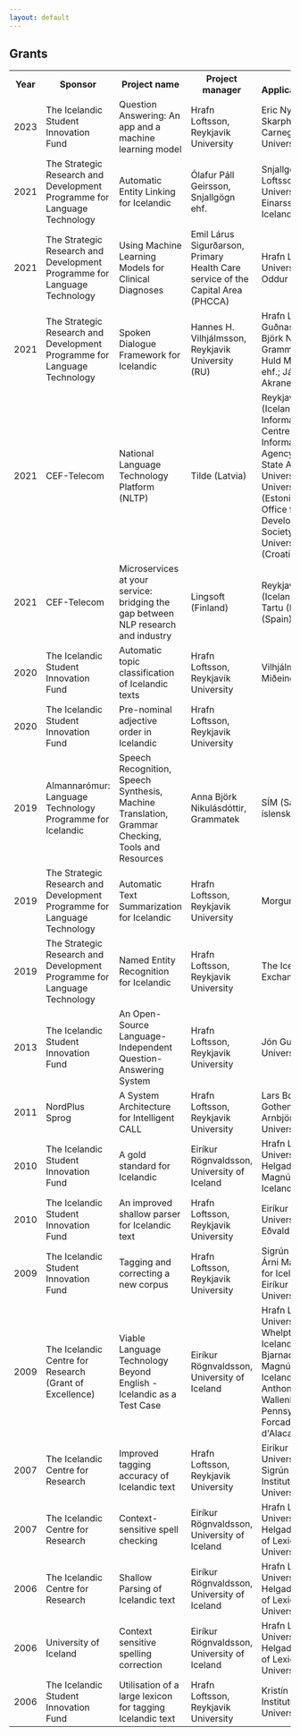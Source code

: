 ```yaml
---
layout: default
---
```


<body>

<h2>Grants</h2>

<table>
  <tr><th>Year</th><th>Sponsor</th><th>Project name</th><th>Project manager</th><th>Co-Applicants/Collaborators</th><th>Duration</th><th>Grant</th></tr>
  <tr><td>2023</td><td>The Icelandic Student Innovation Fund</td><td>Question Answering: An app and a machine learning model</td><td>Hrafn Loftsson, Reykjavik University</td><td>Eric Nyberg and Njáll Skarphéðinsson, Carnegie Mellon University</td><td>3 months</td><td>3,060,000 ISK</td></tr>
  <tr><td>2021</td><td>The Strategic Research and Development Programme for Language Technology</td><td>Automatic Entity Linking for Icelandic</td><td>Ólafur Páll Geirsson, Snjallgögn ehf.</td><td>Snjallgögn ehf.; Hrafn Loftsson, Reykjavik University; Hafsteinn Einarsson, University of Iceland</td><td>3 years</td><td>69 million ISK</td></tr>
  <tr><td>2021</td><td>The Strategic Research and Development Programme for Language Technology</td><td>Using Machine Learning Models for Clinical Diagnoses</td><td>Emil Lárus Sigurðarson, Primary Health Care service of the Capital Area (PHCCA)</td><td>Hrafn Loftsson, Reykjavik University; Steindór Oddur Ellertsson, PHCCA</td><td>18 months</td><td>36.6 million ISK</td></tr>
  <tr><td>2021</td><td>The Strategic Research and Development Programme for Language Technology</td><td>Spoken Dialogue Framework for Icelandic</td><td>Hannes H. Vilhjálmsson, Reykjavik University (RU)</td><td>Hrafn Loftsson, Jón Guðnason, RU; Anna Björk Nikulásdóttir, Grammatek ehf.; Eydís Huld Magnúsdóttir, Tiro ehf.; Já ehf.; Akraneskaupstaður</td><td>2 years</td><td>70 million ISK</td></tr>
  <tr><td>2021</td><td>CEF-Telecom</td><td>National Language Technology Platform (NLTP)</td><td>Tilde (Latvia)</td><td>Reykjavik University (Iceland), Culture Information Systems Centre (Latvia), Malta Information Technology Agency, Office of the State Advocate (Malta), University of Malta, University of Tartu (Estonia), Central State Office for the Development of Digital Society (Croatia), University of Zagreb (Croatia)</td><td>2 years</td><td>796,000 EUR</td></tr>
  <tr><td>2021</td><td>CEF-Telecom</td><td>Microservices at your service: bridging the gap between NLP research and industry</td><td>Lingsoft (Finland)</td><td>Reykjavik University (Iceland), University of Tartu (Estonia), Gradient (Spain)</td><td>2 years</td><td>553,000 EUR</td></tr>
  <tr><td>2020</td><td>The Icelandic Student Innovation Fund</td><td>Automatic topic classification of Icelandic texts</td><td>Hrafn Loftsson, Reykjavik University</td><td>Vilhjálmur Þorsteinsson, Miðeind ehf.</td><td>3 months</td><td>900,000 ISK</td></tr>
  <tr><td>2020</td><td>The Icelandic Student Innovation Fund</td><td>Pre-nominal adjective order in Icelandic</td><td>Hrafn Loftsson, Reykjavik University</td><td></td><td>3 months</td><td>900,000 ISK</td></tr>
  <tr><td>2019</td><td>Almannarómur: Language Technology Programme for Icelandic</td><td>Speech Recognition, Speech Synthesis, Machine Translation, Grammar Checking, Tools and Resources</td><td>Anna Björk Nikulásdóttir, Grammatek</td><td>SÍM (Samstarf um íslenska máltækni)</td><td>5 years</td><td></td></tr>
  <tr><td>2019</td><td>The Strategic Research and Development Programme for Language Technology</td><td>Automatic Text Summarization for Icelandic</td><td>Hrafn Loftsson, Reykjavik University</td><td>Morgunblaðið, mbl.is</td><td>10 months</td><td>11.3 million ISK</td></tr>
  <tr><td>2019</td><td>The Strategic Research and Development Programme for Language Technology</td><td>Named Entity Recognition for Icelandic</td><td>Hrafn Loftsson, Reykjavik University</td><td>The Icelandic Stock Exchange</td><td>1 year</td><td>8.4 million ISK</td></tr>
  <tr><td>2013</td><td>The Icelandic Student Innovation Fund</td><td>An Open-Source Language-Independent Question-Answering System</td><td>Hrafn Loftsson, Reykjavik University</td><td>Jón Gunnar Þorsteinsson, University of Iceland</td><td>3 months</td><td>340,000 ISK</td></tr>
  <tr><td>2011</td><td>NordPlus Sprog</td><td>A System Architecture for Intelligent CALL</td><td>Hrafn Loftsson, Reykjavik University</td><td>Lars Borin, University of Gothenburg; Birna Arnbjörnsdóttir, University of Iceland</td><td>2 years</td><td>38,500 EUR</td></tr>
  <tr><td>2010</td><td>The Icelandic Student Innovation Fund</td><td>A gold standard for Icelandic</td><td>Eiríkur Rögnvaldsson, University of Iceland</td><td>Hrafn Loftsson, Reykjavik University; Sigrún Helgadóttir, The Árni Magnússon Institute for Icelandic Studies</td><td>3 months</td><td>420,000 ISK</td></tr>
  <tr><td>2010</td><td>The Icelandic Student Innovation Fund</td><td>An improved shallow parser for Icelandic text</td><td>Hrafn Loftsson, Reykjavik University</td><td>Eiríkur Rögnvaldsson, University of Iceland; Jón Eðvald Vignisson, CLARA</td><td>3 months</td><td>280,000 ISK</td></tr>
  <tr><td>2009</td><td>The Icelandic Student Innovation Fund</td><td>Tagging and correcting a new corpus</td><td>Hrafn Loftsson, Reykjavik University</td><td>Sigrún Helgadóttir, The Árni Magnússon Institute for Icelandic Studies; Eiríkur Rögnvaldsson, University of Iceland</td><td>3 months</td><td>280,000 ISK</td></tr>
  <tr><td>2009</td><td>The Icelandic Centre for Research (Grant of Excellence)</td><td>Viable Language Technology Beyond English - Icelandic as a Test Case</td><td>Eiríkur Rögnvaldsson, University of Iceland</td><td>Hrafn Loftsson, Reykjavik University; Matthew J. Whelpton, University of Iceland; Kristín Bjarnadóttir, The Árni Magnússon Institute for Icelandic Studies; Anthony Kroch and Joel Wallenberg, University of Pennsylvania; Mikel L. Forcada, Universitat d'Alacant</td><td>3 years</td><td>45 million ISK</td></tr>
  <tr><td>2007</td><td>The Icelandic Centre for Research</td><td>Improved tagging accuracy of Icelandic text</td><td>Hrafn Loftsson, Reykjavik University</td><td>Eiríkur Rögnvaldsson, University of Iceland; Sigrún Helgadóttir, The Institute of Lexicography, University of Iceland</td><td>2 years</td><td>3.1 million ISK</td></tr>
  <tr><td>2007</td><td>The Icelandic Centre for Research</td><td>Context-sensitive spell checking</td><td>Eiríkur Rögnvaldsson, University of Iceland</td><td>Hrafn Loftsson, Reykjavik University; Sigrún Helgadóttir, The Institute of Lexicography, University of Iceland</td><td>2 years</td><td>3.1 million ISK</td></tr>
  <tr><td>2006</td><td>The Icelandic Centre for Research</td><td>Shallow Parsing of Icelandic text</td><td>Eiríkur Rögnvaldsson, University of Iceland</td><td>Hrafn Loftsson, Reykjavik University; Sigrún Helgadóttir, The Institute of Lexicography, University of Iceland</td><td>1 year</td><td>3.8 million ISK</td></tr>
  <tr><td>2006</td><td>University of Iceland</td><td>Context sensitive spelling correction</td><td>Eiríkur Rögnvaldsson, University of Iceland</td><td>Hrafn Loftsson, Reykjavik University; Sigrún Helgadóttir, The Institute of Lexicography, University of Iceland</td><td>First prize in a competition</td><td>500,000 ISK</td></tr>
  <tr><td>2006</td><td>The Icelandic Student Innovation Fund</td><td>Utilisation of a large lexicon for tagging Icelandic text</td><td>Hrafn Loftsson, Reykjavik University</td><td>Kristín Bjarnadóttir, The Institute of Lexicography, University of Iceland</td><td>3 months</td><td>220,000 ISK</td></tr>
</table>
</body>
